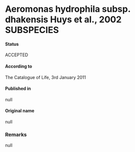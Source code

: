 # Aeromonas hydrophila subsp. dhakensis Huys et al., 2002 SUBSPECIES

#### Status
ACCEPTED

#### According to
The Catalogue of Life, 3rd January 2011

#### Published in
null

#### Original name
null

### Remarks
null